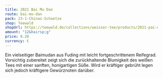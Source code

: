 ```yaml
---
title: 2021 Bai Mu Dan
route: bai-mu-dan
pack: 23-1-Chinas-Schaetze
shop: Teewald
shopUrl: https://teewald.de/collections/weisser-tee/products/2021-pai-mu-tan-teekuchen
amount: "12&hairsp;g"
price: 0.28
currency: €
---
```

Ein vielseitiger Baimudan aus Fuding mit leicht fortgeschrittenem Reifegrad. Vorsichtig zubereitet zeigt sich die zurückhaltende Blumigkeit des weißen Tees mit einer sanften, honigartigen Süße. Wird er kräftiger gebrüht legen sich jedoch kräftigere Gewürznoten darüber.